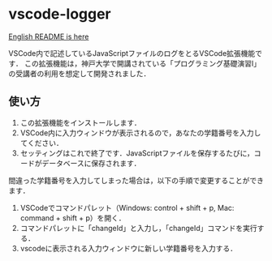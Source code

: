 # vscode-logger

[English README is here](https://github.com/HirokiOka/vscode-logger/tree/main/js-logger/README.md)

VSCode内で記述しているJavaScriptファイルのログをとるVSCode拡張機能です．
この拡張機能は，神戸大学で開講されている「プログラミング基礎演習Ⅰ」の受講者の利用を想定して開発されました．

## 使い方

1. この拡張機能をインストールします．
2. VSCode内に入力ウィンドウが表示されるので，あなたの学籍番号を入力してください．
3. セッティングはこれで終了です．JavaScriptファイルを保存するたびに，コードがデータベースに保存されます．


間違った学籍番号を入力してしまった場合は，以下の手順で変更することができます．

1. VSCodeでコマンドパレット（Windows: control + shift + p, Mac: command + shift + p）を開く．
2. コマンドパレットに「changeId」と入力し，「changeId」コマンドを実行する．
3. vscodeに表示される入力ウィンドウに新しい学籍番号を入力する．
